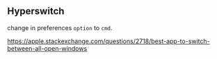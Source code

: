 ## Hyperswitch

change in preferences `option` to `cmd`.

https://apple.stackexchange.com/questions/2718/best-app-to-switch-between-all-open-windows